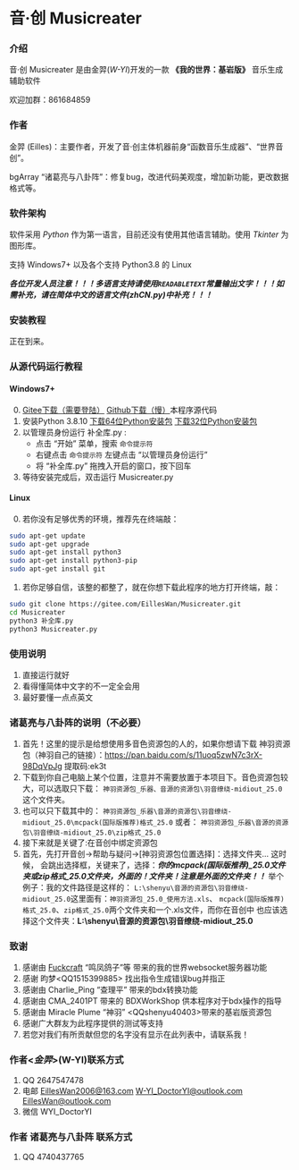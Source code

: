 # 音·创 Musicreater

### 介绍
音·创 Musicreater 是由金羿(*W-YI*)开发的一款 **《我的世界：基岩版》** 音乐生成辅助软件

欢迎加群：861684859

### 作者

金羿 (Eilles)：主要作者，开发了音·创主体机器前身“函数音乐生成器”、“世界音创”。

bgArray “诸葛亮与八卦阵”：修复bug，改进代码美观度，增加新功能，更改数据格式等。

### 软件架构

软件采用 *Python* 作为第一语言，目前还没有使用其他语言辅助。使用 *Tkinter* 为图形库。

支持 Windows7+ 以及各个支持 Python3.8 的 Linux

***各位开发人员注意！！！多语言支持请使用`READABLETEXT`常量输出文字！！！如需补充，请在简体中文的语言文件(zhCN.py)中补充！！！***


### 安装教程

正在到来。

### 从源代码运行教程

#### Windows7+

0.  [Gitee下载（需要登陆）](https://gitee.com/EillesWan/Musicreater/repository/archive/master.zip)
    [Github下载（慢）](https://github.com/EillesWan/Musicreater/archive/refs/heads/master.zip)本程序源代码
1.  安装Python 3.8.10 
    [下载64位Python安装包](https://www.python.org/ftp/python/3.8.10/python-3.8.10-amd64.exe)
    [下载32位Python安装包](https://www.python.org/ftp/python/3.8.10/python-3.8.10.exe)
2.  以管理员身份运行 补全库.py :
    -   点击 “开始” 菜单，搜索 `命令提示符`
    -   右键点击 `命令提示符` 左键点击 “以管理员身份运行”
    -   将 “补全库.py” 拖拽入开启的窗口，按下回车
3.  等待安装完成后，双击运行 Musicreater.py

#### Linux

0.  若你没有足够优秀的环境，推荐先在终端敲：
```bash
sudo apt-get update
sudo apt-get upgrade
sudo apt-get install python3
sudo apt-get install python3-pip
sudo apt-get install git
```
1.  若你足够自信，该整的都整了，就在你想下载此程序的地方打开终端，敲：
```bash
sudo git clone https://gitee.com/EillesWan/Musicreater.git
cd Musicreater
python3 补全库.py
python3 Musicreater.py
```


### 使用说明

1.  直接运行就好
2.  看得懂简体中文字的不一定全会用
3.  最好要懂一点点英文


### 诸葛亮与八卦阵的说明（不必要）

1. 首先！这里的提示是给想使用多音色资源包的人的，如果你想请下载 神羽资源包（神羽自己的链接）：https://pan.baidu.com/s/11uoq5zwN7c3rX-98DqVpJg
提取码:ek3t
2. 下载到你自己电脑上某个位置，注意并不需要放置于本项目下。音色资源包较大，可以选取只下载：
`神羽资源包_乐器、音源的资源包\羽音缭绕-midiout_25.0`   这个文件夹。
3. 也可以只下载其中的：
   `神羽资源包_乐器\音源的资源包\羽音缭绕-midiout_25.0\mcpack(国际版推荐)格式_25.0` 或者：
   `神羽资源包_乐器\音源的资源包\羽音缭绕-midiout_25.0\zip格式_25.0`
4. 接下来就是关键了:在音创中绑定资源包
5. 首先，先打开音创->帮助与疑问->[神羽资源包位置选择]：选择文件夹... 这时候，
会跳出选择框，关键来了，选择：***你的mcpack(国际版推荐)_25.0文件夹或zip格式_25.0文件夹，外面的！文件夹！注意是外面的文件夹！！***
   举个例子：我的文件路径是这样的：
   `L:\shenyu\音源的资源包\羽音缭绕-midiout_25.0`这里面有：`神羽资源包_25.0_使用方法.xls`、
   `mcpack(国际版推荐)格式_25.0`、`zip格式_25.0`两个文件夹和一个.xls文件，而你在音创中
   也应该选择这个文件夹：**L:\shenyu\音源的资源包\羽音缭绕-midiout_25.0**

### 致谢

1.  感谢由 [Fuckcraft](https://github.com/fuckcraft) “鸣凤鸽子”等 带来的我的世界websocket服务器功能
2.  感谢 昀梦\<QQ1515399885\> 找出指令生成错误bug并指正
3.  感谢由 Charlie_Ping “查理平” 带来的bdx转换功能
4.  感谢由 CMA_2401PT 带来的 BDXWorkShop 供本程序对于bdx操作的指导
5.  感谢由 Miracle Plume “神羽” \<QQshenyu40403\>带来的基岩版资源包
6.  感谢广大群友为此程序提供的测试等支持
7.  若您对我们有所贡献但您的名字没有显示在此列表中，请联系我！


### 作者\<*金羿*\>(W-YI)联系方式

1.  QQ       2647547478
2.  电邮      EillesWan2006@163.com W-YI_DoctorYI@outlook.com EillesWan@outlook.com
3.  微信      WYI_DoctorYI

### 作者 诸葛亮与八卦阵 联系方式

1.  QQ       4740437765